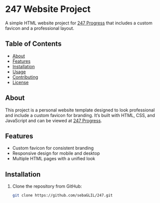 # 247 Website Project

A simple HTML website project for [247 Progress](https://247progress.com) that includes a custom favicon and a professional layout.

## Table of Contents
- [About](#about)
- [Features](#features)
- [Installation](#installation)
- [Usage](#usage)
- [Contributing](#contributing)
- [License](#license)

## About

This project is a personal website template designed to look professional and include a custom favicon for branding. It’s built with HTML, CSS, and JavaScript and can be viewed at [247 Progress](https://247progress.com).

## Features

- Custom favicon for consistent branding
- Responsive design for mobile and desktop
- Multiple HTML pages with a unified look

## Installation

1. Clone the repository from GitHub:

   ```bash
   git clone https://github.com/sebaGLIL/247.git
